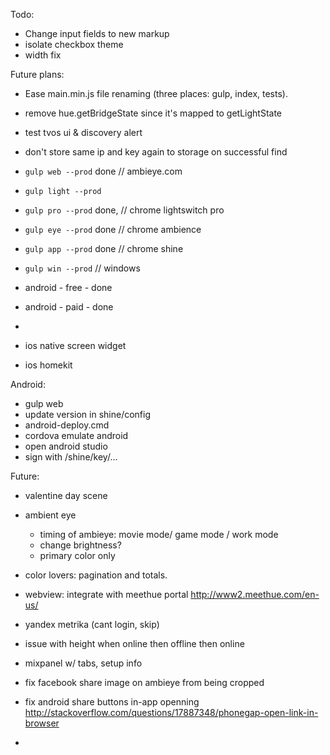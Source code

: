 Todo:

- Change input fields to new markup
- isolate checkbox theme
- width fix
















Future plans:

* Ease main.min.js file renaming (three places: gulp, index, tests).
* remove hue.getBridgeState since it's mapped to getLightState
* test tvos ui & discovery alert
* don't store same ip and key again to storage on successful find

* `gulp web --prod` done // ambieye.com
* `gulp light --prod` 
* `gulp pro --prod` done, // chrome lightswitch pro
* `gulp eye --prod` done // chrome ambience
* `gulp app --prod` done // chrome shine
* `gulp win --prod`  // windows
* android - free - done
* android - paid - done
* 

* ios native screen widget
* ios homekit

Android: 
- gulp web
- update version in shine/config
- android-deploy.cmd
- cordova emulate android
- open android studio
- sign with /shine/key/...





Future:

- valentine day scene
- ambient eye
	- timing of ambieye: movie mode/ game mode / work mode 
	- change brightness?
	- primary color only
- color lovers: pagination and totals.
- webview: integrate with meethue portal  http://www2.meethue.com/en-us/
- yandex metrika (cant login, skip)
- issue with height when online then offline then online
- mixpanel w/ tabs, setup info

- fix facebook share image on ambieye from being cropped
- fix android share buttons in-app openning http://stackoverflow.com/questions/17887348/phonegap-open-link-in-browser
- 